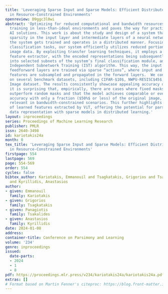 ```yaml
---
title: 'Leveraging Sparse Input and Sparse Models: Efficient Distributed Learning
  in Resource-Constrained Environments'
openreview: D9ggc3l0wi
abstract: 'Optimizing for reduced computational and bandwidth resources enables model
  training in less-than-ideal environments and paves the way for practical and accessible
  AI solutions. This work is about the study and design of a system that exploits
  sparsity in the input layer and intermediate layers of a neural network. Further,
  the system gets trained and operates in a distributed manner. Focusing on image
  classification tasks, our system efficiently utilizes reduced portions of the input
  image data. By exploiting transfer learning techniques, it employs a pre-trained
  feature extractor, with the encoded representations being subsequently introduced
  into selected subnets of the system’s final classification module, adopting the
  Independent Subnetwork Training (IST) algorithm. This way, the input and subsequent
  feedforward layers are trained via sparse “actions”, where input and intermediate
  features are subsampled and propagated in the forward layers.  We conduct experiments
  on several benchmark datasets, including CIFAR-$10$, NWPU-RESISC$45$, and the Aerial
  Image dataset. The results consistently showcase appealing accuracy despite sparsity:
  it is surprising that, empirically, there are cases where fixed masks could potentially
  outperform random masks and that the model achieves comparable or even superior
  accuracy with only a fraction ($50%$ or less) of the original image, making it particularly
  relevant in bandwidth-constrained scenarios. This further highlights the robustness
  of learned features extracted by ViT, offering the potential for parsimonious image
  data representation with sparse models in distributed learning.'
layout: inproceedings
series: Proceedings of Machine Learning Research
publisher: PMLR
issn: 2640-3498
id: kariotakis24a
month: 0
tex_title: 'Leveraging Sparse Input and Sparse Models: Efficient Distributed Learning
  in Resource-Constrained Environments'
firstpage: 554
lastpage: 569
page: 554-569
order: 554
cycles: false
bibtex_author: Kariotakis, Emmanouil and Tsagkatakis, Grigorios and Tsakalides, Panagiotis
  and Kyrillidis, Anastasios
author:
- given: Emmanouil
  family: Kariotakis
- given: Grigorios
  family: Tsagkatakis
- given: Panagiotis
  family: Tsakalides
- given: Anastasios
  family: Kyrillidis
date: 2024-01-08
address:
container-title: Conference on Parsimony and Learning
volume: '234'
genre: inproceedings
issued:
  date-parts:
  - 2024
  - 1
  - 8
pdf: https://proceedings.mlr.press/v234/kariotakis24a/kariotakis24a.pdf
extras: []
# Format based on Martin Fenner's citeproc: https://blog.front-matter.io/posts/citeproc-yaml-for-bibliographies/
---
```


